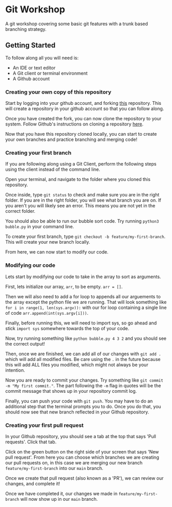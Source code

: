 # Git Workshop
A git workshop covering some basic git features with a trunk based branching strategy.

## Getting Started

To follow along all you will need is:
- An IDE or text editor
- A Git client or terminal environment
- A Github account

### Creating your own copy of this repository

Start by logging into your github account, and forking [this](https://github.com/gtugwell/git-workshop) repository. This will create a repository in your github account so that you can follow along.

Once you have created the fork, you can now clone the repository to your system. Follow Github's instructions on cloning a repository [here](https://docs.github.com/en/repositories/creating-and-managing-repositories/cloning-a-repository).

Now that you have this repository cloned locally, you can start to create your own branches and practice branching and merging code!

### Creating your first branch

If you are following along using a Git Client, perform the following steps using the client instead of the command line.

Open your terminal, and navigate to the folder where you cloned this repository.

Once inside, type `git status` to check and make sure you are in the right folder. If you are in the right folder, you will see what branch you are on. If you aren't you will likely see an error. This means you are not yet in the correct folder.

You should also be able to run our bubble sort code. Try running `python3 bubble.py` in your command line.

To create your first branch, type `git checkout -b feature/my-first-branch`. This will create your new branch locally.

From here, we can now start to modify our code.

### Modifying our code

Lets start by modifying our code to take in the array to sort as arguments.

First, lets initialize our array, `arr`, to be empty. `arr = []`.

Then we will also need to add a for loop to appends all our arguements to the array except the python file we are running. That will look something like `for i in range(1, len(sys.argv)):` with our for loop containing a single line of code `arr.append(int(sys.argv[i]))`.

Finally, before running this, we will need to import sys, so go ahead and stick `import sys` somewhere towards the top of your code.

Now, try running something like `python bubble.py 4 3 2` and you should see the correct output!

Then, once we are finished, we can add all of our changes with `git add .` which will add all modified files. Be care using the `.` in the future because this will add ALL files you modified, which might not always be your intention.

Now you are ready to commit your changes. Try something like `git commit -m "My first commit."`. The part following the `-m` flag in quotes will be the commit message that shows up in your repository commit log.

Finally, you can push your code with `git push`. You may have to do an additional step that the terminal prompts you to do. Once you do that, you should now see that new branch reflected in your Github repository.

### Creating your first pull request

In your Github repository, you should see a tab at the top that says 'Pull requests'. Click that tab.

Click on the green button on the right side of your screen that says 'New pull request'. From here you can choose which branches we are creating our pull requests on, in this case we are merging our new branch `feature/my-first-branch` into our `main` branch.

Once we create that pull request (also known as a 'PR'), we can review our changes, and complete it!

Once we have completed it, our changes we made in `feature/my-first-branch` will now show up in our `main` branch.

